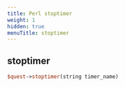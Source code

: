 ```yaml
---
title: Perl stoptimer
weight: 1
hidden: true
menuTitle: stoptimer
---
```

## stoptimer
```perl
$quest->stoptimer(string timer_name)
```